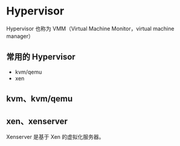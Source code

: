 # Hypervisor

Hypervisor 也称为 VMM（Virtual Machine Monitor，virtual machine manager）


## 常用的 Hypervisor

  * kvm/qemu
  * xen


## kvm、kvm/qemu




## xen、xenserver

Xenserver 是基于 Xen 的虚拟化服务器。
